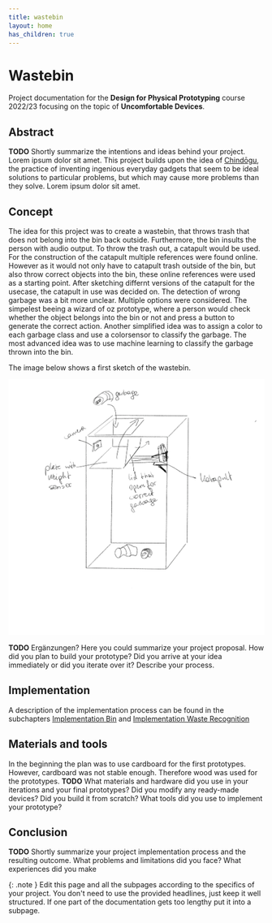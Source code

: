 ```yaml
---
title: wastebin
layout: home
has_children: true
---
```


# Wastebin

Project documentation for the **Design for Physical Prototyping** course 2022/23 focusing on the topic of **Uncomfortable Devices**.

## Abstract

**TODO** Shortly summarize the intentions and ideas behind your project. 
Lorem ipsum dolor sit amet. This project builds upon the idea of [Chindōgu](https://en.wikipedia.org/wiki/Chind%C5%8Dgu), the practice of inventing ingenious everyday gadgets that seem to be ideal solutions to particular problems, but which may cause more problems than they solve. Lorem ipsum dolor sit amet.

## Concept

The idea for this project was to create a wastebin, that throws trash that does not belong into the bin back outside. Furthermore, the bin insults the person with audio output.
To throw the trash out, a catapult would be used. For the construction of the catapult multiple references were found online. However as it would not only have to catapult trash outside of the bin, but also throw correct objects into the bin, these online references were used as a starting point. After sketching differnt versions of the catapult for the usecase, the catapult in use was decided on.
The detection of wrong garbage was a bit more unclear. Multiple options were considered. The simpelest beeing a wizard of oz prototype, where a person would check whether the object belongs into the bin or not and press a button to generate the correct action. Another simplified idea was to assign a color to each garbage class and use a colorsensor to classify the garbage. The most advanced idea was to use machine learning to classify the garbage thrown into the bin.

The image below shows a first sketch of the wastebin.

![FirstSketch](assets/ersteSkizze.png)

**TODO** Ergänzungen? Here you could summarize your project proposal.
How did you plan to build your prototype? 
Did you arrive at your idea immediately or did you iterate over it? Describe your process. 


## Implementation

A description of the implementation process can be found in the subchapters [Implementation Bin](https://annafhub.github.io/dpp_documentation/wastebin/implementation_bin.html) and [Implementation Waste Recognition](https://annafhub.github.io/dpp_documentation/wastebin/implementation_recognition.html)

## Materials and tools

In the beginning the plan was to use cardboard for the first prototypes. However, cardboard was not stable enough. Therefore wood was used for the prototypes.
**TODO** What materials and hardware did you use in your iterations and your final prototypes? Did you modify any ready-made devices? Did you build it from scratch? What tools did you use to implement your prototype?

## Conclusion

**TODO** Shortly summarize your project implementation process and the resulting outcome.
What problems and limitations did you face? What experiences did you make 


{: .note }
Edit this page and all the subpages according to the specifics of your project. You don't need to use the provided headlines, just keep it well structured. If one part of the documentation gets too lengthy put it into a subpage.
